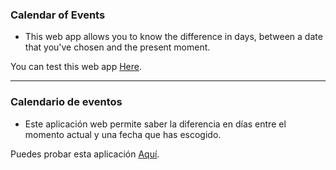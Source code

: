 ### Calendar of Events

- This web app allows you to know the difference in days, between a date that you've chosen and the present moment.

You can test this web app [Here](https://calendario-evento.netlify.app/).

---

### Calendario de eventos

- Este aplicación web permite saber la diferencia en días entre el momento actual y una fecha que has escogido.

Puedes probar esta aplicación [Aquí](https://calendario-evento.netlify.app/).